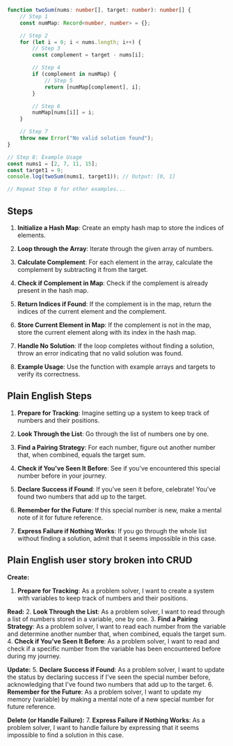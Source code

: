 ```typescript
function twoSum(nums: number[], target: number): number[] {
    // Step 1
    const numMap: Record<number, number> = {};

    // Step 2
    for (let i = 0; i < nums.length; i++) {
        // Step 3
        const complement = target - nums[i];

        // Step 4
        if (complement in numMap) {
            // Step 5
            return [numMap[complement], i];
        }

        // Step 6
        numMap[nums[i]] = i;
    }

    // Step 7
    throw new Error("No valid solution found");
}

// Step 8: Example Usage
const nums1 = [2, 7, 11, 15];
const target1 = 9;
console.log(twoSum(nums1, target1)); // Output: [0, 1]

// Repeat Step 8 for other examples...
```

## Steps

1. **Initialize a Hash Map**: Create an empty hash map to store the indices of elements.

2. **Loop through the Array**: Iterate through the given array of numbers.

3. **Calculate Complement**: For each element in the array, calculate the complement by subtracting it from the target.

4. **Check if Complement in Map**: Check if the complement is already present in the hash map.

5. **Return Indices if Found**: If the complement is in the map, return the indices of the current element and the complement.

6. **Store Current Element in Map**: If the complement is not in the map, store the current element along with its index in the hash map.

7. **Handle No Solution**: If the loop completes without finding a solution, throw an error indicating that no valid solution was found.

8. **Example Usage**: Use the function with example arrays and targets to verify its correctness.



## Plain English Steps 

1. **Prepare for Tracking**: Imagine setting up a system to keep track of numbers and their positions.

2. **Look Through the List**: Go through the list of numbers one by one.

3. **Find a Pairing Strategy**: For each number, figure out another number that, when combined, equals the target sum.

4. **Check if You've Seen It Before**: See if you've encountered this special number before in your journey.

5. **Declare Success if Found**: If you've seen it before, celebrate! You've found two numbers that add up to the target.

6. **Remember for the Future**: If this special number is new, make a mental note of it for future reference.

7. **Express Failure if Nothing Works**: If you go through the whole list without finding a solution, admit that it seems impossible in this case.




## Plain English user story broken into CRUD 


**Create:**
1. **Prepare for Tracking**: As a problem solver, I want to create a system with variables to keep track of numbers and their positions.

**Read:**
2. **Look Through the List**: As a problem solver, I want to read through a list of numbers stored in a variable, one by one.
3. **Find a Pairing Strategy**: As a problem solver, I want to read each number from the variable and determine another number that, when combined, equals the target sum.
4. **Check if You've Seen It Before**: As a problem solver, I want to read and check if a specific number from the variable has been encountered before during my journey.

**Update:**
5. **Declare Success if Found**: As a problem solver, I want to update the status by declaring success if I've seen the special number before, acknowledging that I've found two numbers that add up to the target.
6. **Remember for the Future**: As a problem solver, I want to update my memory (variable) by making a mental note of a new special number for future reference.

**Delete (or Handle Failure):**
7. **Express Failure if Nothing Works**: As a problem solver, I want to handle failure by expressing that it seems impossible to find a solution in this case.


